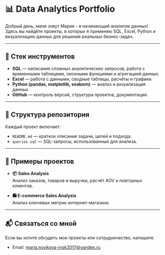 # 📊 Data Analytics Portfolio

Добрый день, меня зовут Мария -  я начинающий аналитик данных! Здесь вы найдёте проекты, в которых я применяю SQL, Excel, Python и визуализацию данных для решения реальных бизнес-задач.

---

## 🧰 Стек инструментов

- **SQL** — написание сложных аналитических запросов, работа с временными таблицами, оконными функциями и агрегацией данных.
- **Excel** — работа с данными, сводные таблицы, расчёты и графики.
- **Python (pandas, matplotlib, seaborn)** — анализ и визуализация данных.
- **GitHub** — контроль версий, структура проектов, документация.

---

## 📁 Структура репозитория

Каждый проект включает:

- `README.md` — краткое описание задачи, целей и подхода.
- `queries.sql` — SQL-запросы, использованные для анализа.

---

## 📌 Примеры проектов

- **📦 Sales Analysis**  
  Анализ заказов, товаров и выручки, расчёт AOV и повторных клиентов.

- **🛍️ E-commerce Sales Analysis**  
  Анализ ключевых метрик интернет-магазина.

---

## 📬 Связаться со мной

Если вы хотите обсудить мои проекты или сотрудничество, напишите:

- Email: maria.novikova-msk2017@yandex.ru
